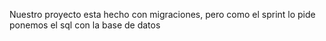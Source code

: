Nuestro proyecto esta hecho con migraciones, pero como el sprint lo pide ponemos el sql con la base de datos
